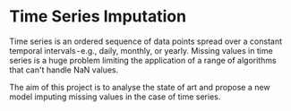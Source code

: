 # Time Series Imputation

Time series is an ordered sequence of data points spread over a constant temporal intervals - e.g., daily, monthly, or yearly. Missing values in time series is a huge problem limiting the application of a range of algorithms that can't handle NaN values.

The aim of this project is to analyse the state of art and propose a new model imputing missing values in the case of time series.